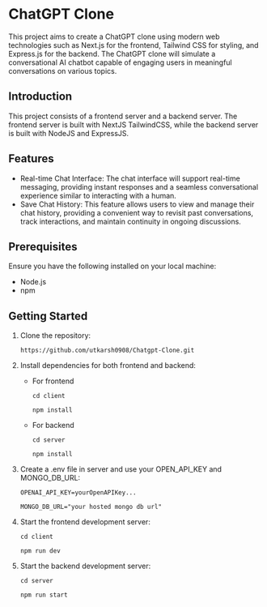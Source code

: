# ChatGPT Clone

This project aims to create a ChatGPT clone using modern web technologies such as Next.js for the frontend, Tailwind CSS for styling, and Express.js for the backend. The ChatGPT clone will simulate a conversational AI chatbot capable of engaging users in meaningful conversations on various topics.

## Introduction

This project consists of a frontend server and a backend server. The frontend server is built with NextJS TailwindCSS, while the backend server is built with NodeJS and ExpressJS.

## Features

- Real-time Chat Interface: The chat interface will support real-time messaging, providing instant responses and a seamless conversational experience similar to interacting with a human.
- Save Chat History: This feature allows users to view and manage their chat history, providing a convenient way to revisit past conversations, track interactions, and maintain continuity in ongoing discussions.

## Prerequisites

Ensure you have the following installed on your local machine:

- Node.js
- npm

## Getting Started

1. Clone the repository:

   `https://github.com/utkarsh0908/Chatgpt-Clone.git`

2. Install dependencies for both frontend and backend:
    - For frontend
  
      `cd client`

      `npm install`
    - For backend

      `cd server`
    
      `npm install`
3. Create a .env file in server and use your OPEN_API_KEY and MONGO_DB_URL:
   
    `OPENAI_API_KEY=yourOpenAPIKey...`
   
    `MONGO_DB_URL="your hosted mongo db url"`  

3. Start the frontend development server:
   
    `cd client`
   
    `npm run dev`
   
4. Start the backend development server:
   
    `cd server`
   
    `npm run start`

